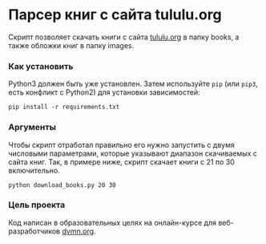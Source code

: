 # Парсер книг с сайта tululu.org

Скрипт позволяет скачать книги с сайта [tululu.org](https://tululu.org/) в папку books, а также обложки книг в папку images.

### Как установить

Python3 должен быть уже установлен. 
Затем используйте `pip` (или `pip3`, есть конфликт с Python2) для установки зависимостей:
```
pip install -r requirements.txt
```

### Аргументы

Чтобы скрипт отработал правильно его нужно запустить с двумя числовыми параметрами, которые указывают диапазон скачиваемых с сайта книг.
Так, в примере ниже, скрипт скачает книги с 21 по 30 включительно.
```
python download_books.py 20 30
```

### Цель проекта

Код написан в образовательных целях на онлайн-курсе для веб-разработчиков [dvmn.org](https://dvmn.org/).
